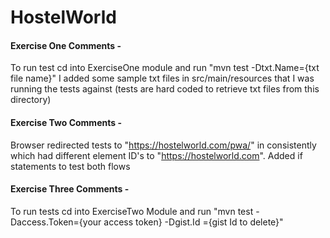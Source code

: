 # HostelWorld

#### Exercise One Comments - 

To run test cd into ExerciseOne module and run "mvn test -Dtxt.Name={txt file name}"
I added some sample txt files in src/main/resources that I was running the tests against (tests are hard coded to retrieve txt files from this directory)
 
#### Exercise Two Comments - 

Browser redirected tests to "https://hostelworld.com/pwa/" in consistently which had different element ID's to "https://hostelworld.com". Added if statements to test both flows

#### Exercise Three Comments - 

To run tests cd into ExerciseTwo Module and run "mvn test -Daccess.Token={your access token} -Dgist.Id
={gist Id to delete}"

